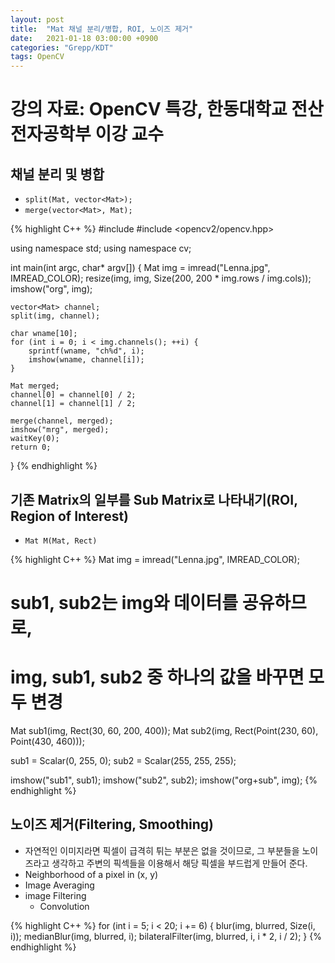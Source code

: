 ```yaml
---
layout: post
title:  "Mat 채널 분리/병합, ROI, 노이즈 제거"
date:   2021-01-18 03:00:00 +0900
categories: "Grepp/KDT"
tags: OpenCV
---
```


# 강의 자료: OpenCV 특강, 한동대학교 전산전자공학부 이강 교수


## 채널 분리 및 병합

- `split(Mat, vector<Mat>);`
- `merge(vector<Mat>, Mat);`


{% highlight C++ %}
#include <vector>
#include <opencv2/opencv.hpp>

using namespace std;
using namespace cv;

int main(int argc, char* argv[]) {
    Mat img = imread("Lenna.jpg", IMREAD_COLOR);
    resize(img, img, Size(200, 200 * img.rows / img.cols));
    imshow("org", img);

    vector<Mat> channel;
    split(img, channel);

    char wname[10];
    for (int i = 0; i < img.channels(); ++i) {
        sprintf(wname, "ch%d", i);
        imshow(wname, channel[i]);
    }

    Mat merged;
    channel[0] = channel[0] / 2;
    channel[1] = channel[1] / 2;

    merge(channel, merged);
    imshow("mrg", merged);
    waitKey(0);
    return 0;
}
{% endhighlight %}



## 기존 Matrix의 일부를 Sub Matrix로 나타내기(ROI, Region of Interest)

- `Mat M(Mat, Rect)`

{% highlight C++ %}
Mat img = imread("Lenna.jpg", IMREAD_COLOR);

# sub1, sub2는 img와 데이터를 공유하므로,
# img, sub1, sub2 중 하나의 값을 바꾸면 모두 변경
Mat sub1(img, Rect(30, 60, 200, 400));
Mat sub2(img, Rect(Point(230, 60), Point(430, 460)));

sub1 = Scalar(0, 255, 0);
sub2 = Scalar(255, 255, 255);

imshow("sub1", sub1);
imshow("sub2", sub2);
imshow("org+sub", img);
{% endhighlight %}



## 노이즈 제거(Filtering, Smoothing)

- 자연적인 이미지라면 픽셀이 급격히 튀는 부분은 없을 것이므로, 그 부분들을 노이즈라고 생각하고 주변의 픽섹들을 이용해서 해당 픽셀을 부드럽게 만들어 준다.
- Neighborhood of a pixel in (x, y)
- Image Averaging
- image Filtering
    - Convolution


{% highlight C++ %}
for (int i = 5; i < 20; i += 6) {
    blur(img, blurred, Size(i, i));
    medianBlur(img, blurred, i);
    bilateralFilter(img, blurred, i, i * 2, i / 2);
}
{% endhighlight %}
